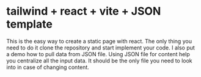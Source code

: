 # tailwind + react + vite + JSON template

This is the easy way to create a static page with react. The only thing you need to do it clone the repository and start implement your code. I also put a demo how to pull data from JSON file. Using JSON file for content help you centralize all the input data. It should be the only file you need to look into in case of changing content.